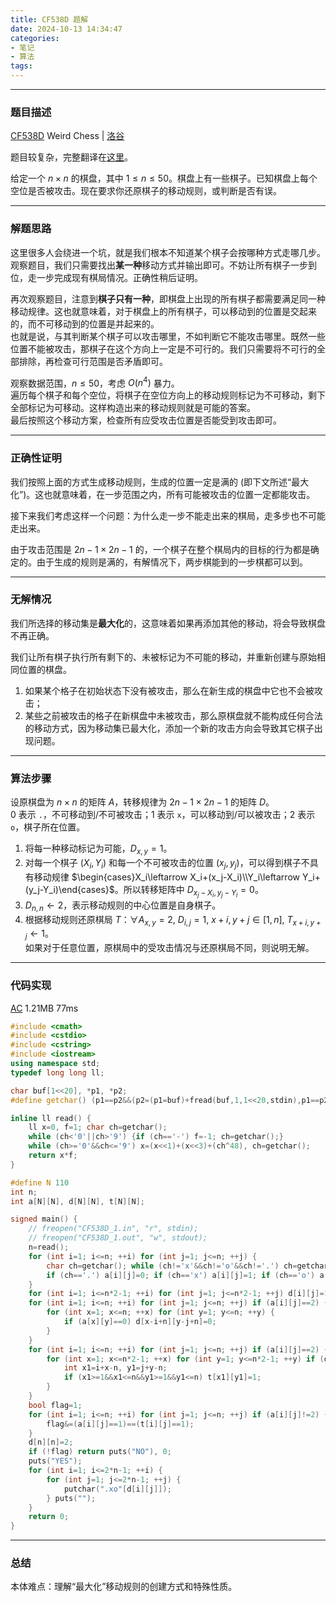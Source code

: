 ```yaml
---
title: CF538D 题解
date: 2024-10-13 14:34:47
categories: 
- 笔记
- 算法
tags: 
---
```


---
### 题目描述
[CF538D](https://codeforces.com/contest/538/problem/D) Weird Chess | [洛谷](https://www.luogu.com.cn/problem/CF538D)

题目较复杂，完整翻译在[这里](https://www.luogu.com.cn/paste/au6y406i)。

给定一个 $n\times n$ 的棋盘，其中 $1\le n\le50$。棋盘上有一些棋子。已知棋盘上每个空位是否被攻击。现在要求你还原棋子的移动规则，或判断是否有误。

---
### 解题思路
这里很多人会绕进一个坑，就是我们根本不知道某个棋子会按哪种方式走哪几步。  
观察题目，我们只需要找出**某一种**移动方式并输出即可。不妨让所有棋子一步到位，走一步完成现有棋局情况。正确性稍后证明。

再次观察题目，注意到**棋子只有一种**，即棋盘上出现的所有棋子都需要满足同一种移动规律。这也就意味着，对于棋盘上的所有棋子，可以移动到的位置是交起来的，而不可移动到的位置是并起来的。  
也就是说，与其判断某个棋子可以攻击哪里，不如判断它不能攻击哪里。既然一些位置不能被攻击，那棋子在这个方向上一定是不可行的。我们只需要将不可行的全部排除，再检查可行范围是否矛盾即可。

观察数据范围，$n\le 50$，考虑 $O(n^4)$ 暴力。  
遍历每个棋子和每个空位，将棋子在空位方向上的移动规则标记为不可移动，剩下全部标记为可移动。这样构造出来的移动规则就是可能的答案。  
最后按照这个移动方案，检查所有应受攻击位置是否能受到攻击即可。

---
### 正确性证明
我们按照上面的方式生成移动规则，生成的位置一定是满的 (即下文所述“最大化”)。这也就意味着，在一步范围之内，所有可能被攻击的位置一定都能攻击。

接下来我们考虑这样一个问题：为什么走一步不能走出来的棋局，走多步也不可能走出来。

由于攻击范围是 $2n-1\times2n-1$ 的，一个棋子在整个棋局内的目标的行为都是确定的。由于生成的规则是满的，有解情况下，两步棋能到的一步棋都可以到。

---
### 无解情况
我们所选择的移动集是**最大化**的，这意味着如果再添加其他的移动，将会导致棋盘不再正确。

我们让所有棋子执行所有剩下的、未被标记为不可能的移动，并重新创建与原始相同位置的棋盘。
1. 如果某个格子在初始状态下没有被攻击，那么在新生成的棋盘中它也不会被攻击；
2. 某些之前被攻击的格子在新棋盘中未被攻击，那么原棋盘就不能构成任何合法的移动方式，因为移动集已最大化，添加一个新的攻击方向会导致其它棋子出现问题。

---
### 算法步骤
设原棋盘为 $n\times n$ 的矩阵 $A$，转移规律为 $2n-1\times2n-1$ 的矩阵 $D$。  
$0$ 表示 `.`，不可移动到/不可被攻击；$1$ 表示 `x`，可以移动到/可以被攻击；$2$ 表示 `o`，棋子所在位置。

1. 将每一种移动标记为可能，$D_{x,y}=1$。
2. 对每一个棋子 $(X_i,Y_i)$ 和每一个不可被攻击的位置 $(x_j,y_j)$，可以得到棋子不具有移动规律 $\begin{cases}X_i\leftarrow X_i+(x_j-X_i)\\Y_i\leftarrow Y_i+(y_j-Y_i)\end{cases}$。所以转移矩阵中 $D_{x_j-X_i,y_j-Y_i}=0$。
3. $D_{n,n}\leftarrow2$，表示移动规则的中心位置是自身棋子。
4. 根据移动规则还原棋局 $T$：$\forall A_{x,y}=2,\ D_{i,j}=1,\ x+i,y+j\in[1,n],\ T_{x+i,y+j}\leftarrow1$。  
   如果对于任意位置，原棋局中的受攻击情况与还原棋局不同，则说明无解。

---
### 代码实现
[AC](https://codeforces.com/contest/538/submission/285477853) 1.21MB 77ms
```cpp
#include <cmath>
#include <cstdio>
#include <cstring>
#include <iostream>
using namespace std;
typedef long long ll;

char buf[1<<20], *p1, *p2;
#define getchar() (p1==p2&&(p2=(p1=buf)+fread(buf,1,1<<20,stdin),p1==p2)?0:*p1++)

inline ll read() {
	ll x=0, f=1; char ch=getchar();
	while (ch<'0'||ch>'9') {if (ch=='-') f=-1; ch=getchar();}
	while (ch>='0'&&ch<='9') x=(x<<1)+(x<<3)+(ch^48), ch=getchar();
	return x*f;
}

#define N 110
int n;
int a[N][N], d[N][N], t[N][N];

signed main() {
	// freopen("CF538D_1.in", "r", stdin);
	// freopen("CF538D_1.out", "w", stdout);
	n=read();
	for (int i=1; i<=n; ++i) for (int j=1; j<=n; ++j) {
		char ch=getchar(); while (ch!='x'&&ch!='o'&&ch!='.') ch=getchar();
		if (ch=='.') a[i][j]=0; if (ch=='x') a[i][j]=1; if (ch=='o') a[i][j]=2;
	}
	for (int i=1; i<=n*2-1; ++i) for (int j=1; j<=n*2-1; ++j) d[i][j]=1;
	for (int i=1; i<=n; ++i) for (int j=1; j<=n; ++j) if (a[i][j]==2) {
		for (int x=1; x<=n; ++x) for (int y=1; y<=n; ++y) {
			if (a[x][y]==0) d[x-i+n][y-j+n]=0;
		}
	}
	for (int i=1; i<=n; ++i) for (int j=1; j<=n; ++j) if (a[i][j]==2) {
		for (int x=1; x<=n*2-1; ++x) for (int y=1; y<=n*2-1; ++y) if (d[x][y]) {
			int x1=i+x-n, y1=j+y-n;
			if (x1>=1&&x1<=n&&y1>=1&&y1<=n) t[x1][y1]=1;
		}
	}
	bool flag=1;
	for (int i=1; i<=n; ++i) for (int j=1; j<=n; ++j) if (a[i][j]!=2) {
		flag&=(a[i][j]==1)==(t[i][j]==1);
	}
	d[n][n]=2;
	if (!flag) return puts("NO"), 0;
	puts("YES");
	for (int i=1; i<=2*n-1; ++i) {
		for (int j=1; j<=2*n-1; ++j) {
			putchar(".xo"[d[i][j]]);
		} puts("");
	}
	return 0;
}

```

---
### 总结
本体难点：理解“最大化”移动规则的创建方式和特殊性质。
